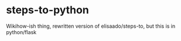 # steps-to-python
Wikihow-ish thing, rewritten version of elisaado/steps-to, but this is in python/flask
